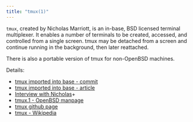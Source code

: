 ```yaml
---
title: "tmux(1)"
---
```


`tmux`, created by Nicholas Marriott, is an in-base, BSD licensed terminal multiplexer.
It enables a number of terminals to be created, accessed, and controlled from a
single screen. tmux may be detached from a screen and continue running in the
background, then later reattached.

There is also a portable version of tmux for non-OpenBSD machines.

Details:

* [tmux imported into base - commit](https://marc.info/?l=openbsd-cvs&m=124389728412353&w=2)
* [tmux imported into base - article](https://undeadly.org/cgi?action=article&sid=20090707041154)
* [Interview with Nicholas](https://www.undeadly.org/cgi?action=article&sid=20090712190402)+
* [tmux.1 - OpenBSD manpage](https://man.openbsd.org/tmux.1)
* [tmux github page](https://github.com/tmux/tmux)
* [tmux - Wikipedia](https://en.wikipedia.org/wiki/Tmux)
